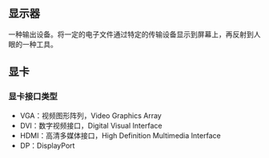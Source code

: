 
## 显示器

一种输出设备。将一定的电子文件通过特定的传输设备显示到屏幕上，再反射到人眼的一种工具。

## 显卡

### 显卡接口类型

- VGA：视频图形阵列，Video Graphics Array
- DVI：数字视频接口，Digital Visual Interface
- HDMI：高清多媒体接口，High Definition Multimedia Interface
- DP：DisplayPort